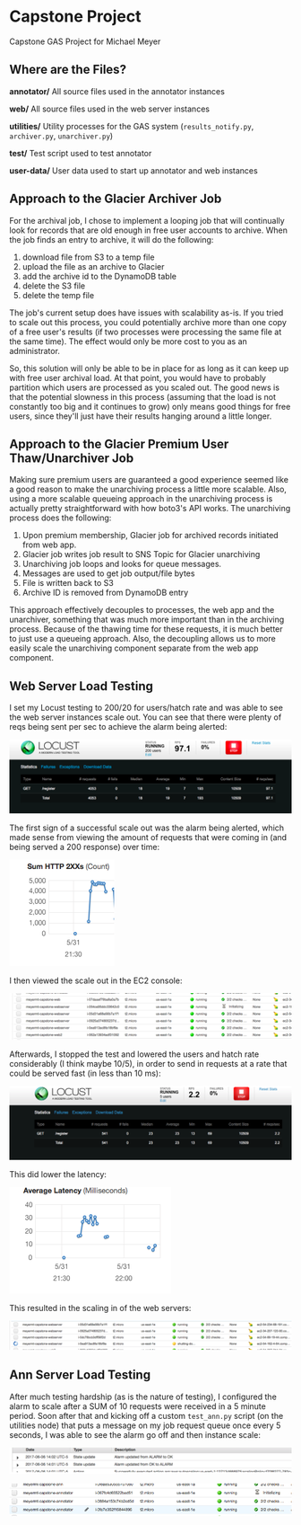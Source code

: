 # Capstone Project
Capstone GAS Project for Michael Meyer

## Where are the Files?

**annotator/** All source files used in the annotator instances

**web/** All source files used in the web server instances

**utilities/** Utility processes for the GAS system (`results_notify.py`, `archiver.py`, `unarchiver.py`)

**test/** Test script used to test annotator

**user-data/** User data used to start up annotator and web instances

## Approach to the Glacier Archiver Job

For the archival job, I chose to implement a looping job that will continually look for records that are old enough in free user accounts to archive. When the job finds an entry to archive, it will do the following:

1. download file from S3 to a temp file
2. upload the file as an archive to Glacier
3. add the archive id to the DynamoDB table
4. delete the S3 file
5. delete the temp file

The job's current setup does have issues with scalability as-is. If you tried to scale out this process, you could potentially archive more than one copy of a free user's results (if two processes were processing the same file at the same time). The effect would only be more cost to you as an administrator.

So, this solution will only be able to be in place for as long as it can keep up with free user archival load. At that point, you would have to probably partition which users are processed as you scaled out. The good news is that the potential slowness in this process (assuming that the load is not constantly too big and it continues to grow) only means good things for free users, since they'll just have their results hanging around a little longer.

## Approach to the Glacier Premium User Thaw/Unarchiver Job

Making sure premium users are guaranteed a good experience seemed like a good reason to make the unarchiving process a little more scalable. Also, using a more scalable queueing approach in the unarchiving process is actually pretty straightforward with how boto3's API works. The unarchiving process does the following:

1. Upon premium membership, Glacier job for archived records initiated from web app.
2. Glacier job writes job result to SNS Topic for Glacier unarchiving
3. Unarchiving job loops and looks for queue messages.
4. Messages are used to get job output/file bytes
5. File is written back to S3
6. Archive ID is removed from DynamoDB entry

This approach effectively decouples to processes, the web app and the unarchiver, something that was much more important than in the archiving process. Because of the thawing time for these requests, it is much better to just use a queueing approach. Also, the decoupling allows us to more easily scale the unarchiving component separate from the web app component.

## Web Server Load Testing

I set my Locust testing to 200/20 for users/hatch rate and was able to see the web server instances scale out. You can see that there were plenty of reqs being sent per sec to achieve the alarm being alerted:

![alt text](img/web-scale-up-locust.png "200 users and 20 hatch rate")

The first sign of a successful scale out was the alarm being alerted, which made sense from viewing the amount of requests that were coming in (and being served a 200 response) over time:

![alt text](img/high-200.png "Lots of 200 Requests")

I then viewed the scale out in the EC2 console:

![alt text](img/web-scale-out.png "Web servers growing")

Afterwards, I stopped the test and lowered the users and hatch rate considerably (I think maybe 10/5), in order to send in requests at a rate that could be served fast (in less than 10 ms):

![alt text](img/web-scale-down-locust.png "10 users and 5 hatch rate")

This did lower the latency:

![alt text](img/latency-lower.png "Lowered latency")

This resulted in the scaling in of the web servers:

![alt text](img/web-scale-down.png "Web servers shrinking")

## Ann Server Load Testing

After much testing hardship (as is the nature of testing), I configured the alarm to scale after a SUM of 10 requests were received in a 5 minute period. Soon after that and kicking off a custom `test_ann.py` script (on the utilities node) that puts a message on my job request queue once every 5 seconds, I was able to see the alarm go off and then instance scale:

![alt text](img/ann-scale-out-alarm.png "Ann alarm went off")

![alt text](img/ann-scale-out-inst.png "Ann instances grow")


